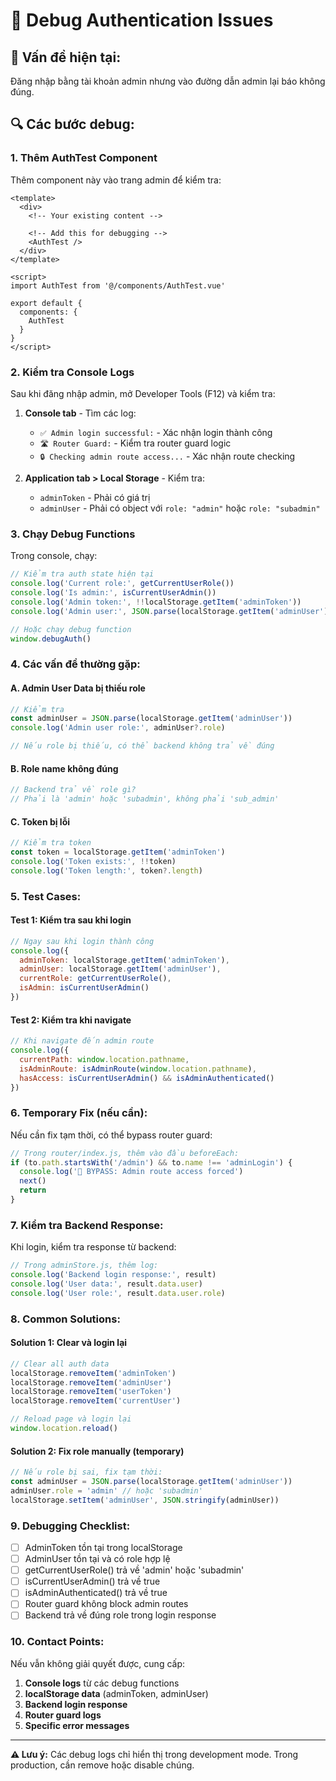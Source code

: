 # 🔧 Debug Authentication Issues

## 🚨 **Vấn đề hiện tại:**
Đăng nhập bằng tài khoản admin nhưng vào đường dẫn admin lại báo không đúng.

## 🔍 **Các bước debug:**

### 1. **Thêm AuthTest Component**
Thêm component này vào trang admin để kiểm tra:

```vue
<template>
  <div>
    <!-- Your existing content -->
    
    <!-- Add this for debugging -->
    <AuthTest />
  </div>
</template>

<script>
import AuthTest from '@/components/AuthTest.vue'

export default {
  components: {
    AuthTest
  }
}
</script>
```

### 2. **Kiểm tra Console Logs**
Sau khi đăng nhập admin, mở Developer Tools (F12) và kiểm tra:

1. **Console tab** - Tìm các log:
   - `✅ Admin login successful:` - Xác nhận login thành công
   - `🛣️ Router Guard:` - Kiểm tra router guard logic
   - `🔒 Checking admin route access...` - Xác nhận route checking

2. **Application tab > Local Storage** - Kiểm tra:
   - `adminToken` - Phải có giá trị
   - `adminUser` - Phải có object với `role: "admin"` hoặc `role: "subadmin"`

### 3. **Chạy Debug Functions**
Trong console, chạy:

```javascript
// Kiểm tra auth state hiện tại
console.log('Current role:', getCurrentUserRole())
console.log('Is admin:', isCurrentUserAdmin())
console.log('Admin token:', !!localStorage.getItem('adminToken'))
console.log('Admin user:', JSON.parse(localStorage.getItem('adminUser') || 'null'))

// Hoặc chạy debug function
window.debugAuth()
```

### 4. **Các vấn đề thường gặp:**

#### A. **Admin User Data bị thiếu role**
```javascript
// Kiểm tra
const adminUser = JSON.parse(localStorage.getItem('adminUser'))
console.log('Admin user role:', adminUser?.role)

// Nếu role bị thiếu, có thể backend không trả về đúng
```

#### B. **Role name không đúng**
```javascript
// Backend trả về role gì?
// Phải là 'admin' hoặc 'subadmin', không phải 'sub_admin'
```

#### C. **Token bị lỗi**
```javascript
// Kiểm tra token
const token = localStorage.getItem('adminToken')
console.log('Token exists:', !!token)
console.log('Token length:', token?.length)
```

### 5. **Test Cases:**

#### Test 1: **Kiểm tra sau khi login**
```javascript
// Ngay sau khi login thành công
console.log({
  adminToken: localStorage.getItem('adminToken'),
  adminUser: localStorage.getItem('adminUser'),
  currentRole: getCurrentUserRole(),
  isAdmin: isCurrentUserAdmin()
})
```

#### Test 2: **Kiểm tra khi navigate**
```javascript
// Khi navigate đến admin route
console.log({
  currentPath: window.location.pathname,
  isAdminRoute: isAdminRoute(window.location.pathname),
  hasAccess: isCurrentUserAdmin() && isAdminAuthenticated()
})
```

### 6. **Temporary Fix (nếu cần):**
Nếu cần fix tạm thời, có thể bypass router guard:

```javascript
// Trong router/index.js, thêm vào đầu beforeEach:
if (to.path.startsWith('/admin') && to.name !== 'adminLogin') {
  console.log('🚨 BYPASS: Admin route access forced')
  next()
  return
}
```

### 7. **Kiểm tra Backend Response:**
Khi login, kiểm tra response từ backend:

```javascript
// Trong adminStore.js, thêm log:
console.log('Backend login response:', result)
console.log('User data:', result.data.user)
console.log('User role:', result.data.user.role)
```

### 8. **Common Solutions:**

#### Solution 1: **Clear và login lại**
```javascript
// Clear all auth data
localStorage.removeItem('adminToken')
localStorage.removeItem('adminUser')
localStorage.removeItem('userToken')
localStorage.removeItem('currentUser')

// Reload page và login lại
window.location.reload()
```

#### Solution 2: **Fix role manually (temporary)**
```javascript
// Nếu role bị sai, fix tạm thời:
const adminUser = JSON.parse(localStorage.getItem('adminUser'))
adminUser.role = 'admin' // hoặc 'subadmin'
localStorage.setItem('adminUser', JSON.stringify(adminUser))
```

### 9. **Debugging Checklist:**

- [ ] AdminToken tồn tại trong localStorage
- [ ] AdminUser tồn tại và có role hợp lệ
- [ ] getCurrentUserRole() trả về 'admin' hoặc 'subadmin'
- [ ] isCurrentUserAdmin() trả về true
- [ ] isAdminAuthenticated() trả về true
- [ ] Router guard không block admin routes
- [ ] Backend trả về đúng role trong login response

### 10. **Contact Points:**

Nếu vẫn không giải quyết được, cung cấp:

1. **Console logs** từ các debug functions
2. **localStorage data** (adminToken, adminUser)
3. **Backend login response** 
4. **Router guard logs**
5. **Specific error messages**

---

**⚠️ Lưu ý:** Các debug logs chỉ hiển thị trong development mode. Trong production, cần remove hoặc disable chúng.